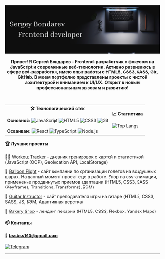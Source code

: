 
[![Banner](https://github.com/SerhioBonderas/SerhioBonderas/blob/main/assets/banner-file.png)](https://github.com/SerhioBonderas)


<div align="center"><strong>Привет! Я Сергей Бондарев - Frontend-разработчик с фокусом на JavaScript и современные веб-технологии. Активно развиваюсь в сфере веб-разработки, имею опыт работы с HTML5, CSS3, SASS, Git, GitHub. В моем портфолио представлены проекты с чистой архитектурой и вниманием к UI/UX. Открыт к новым профессиональным вызовам и развитию!</strong></div><br><br>

<div align="center">
<table>
  <tr>
    <td valign="top">
      <div align="center"><strong>🛠 Технологический стек</strong></div><br>
      <strong>Основной:</strong>
      <img src="https://img.shields.io/badge/JavaScript-F7DF1E?logo=javascript&logoColor=black" alt="JavaScript">
      <img src="https://img.shields.io/badge/HTML5-E34F26?logo=html5&logoColor=white" alt="HTML5">
      <img src="https://img.shields.io/badge/CSS3-1572B6?logo=css3&logoColor=white" alt="CSS3">
      <img src="https://img.shields.io/badge/Git-F05032?logo=git&logoColor=white" alt="Git">
      <br><br>
      <strong>Осваиваю:</strong>
      <img src="https://img.shields.io/badge/React-61DAFB?logo=react&logoColor=black" alt="React">
      <img src="https://img.shields.io/badge/TypeScript-3178C6?logo=typescript&logoColor=white" alt="TypeScript">
      <img src="https://img.shields.io/badge/Node.js-339933?logo=node.js&logoColor=white" alt="Node.js">
    </td>
    <td>
      <div align="center"><strong>📈 Статистика</strong></div><br>
      <img src="https://github-readme-stats.vercel.app/api/top-langs/?username=SerhioBonderas&layout=compact&theme=radical" alt="Top Langs">
    </td>
  </tr>
</table>

</div>

#### 🏆 Лучшие проекты

🏃‍♂️ [Workout Tracker](https://github.com/SerhioBonderas/workout-diary-app) - дневник тренировок с картой и статистикой (JavaScript (OOP), Geolocation API, LocalStorage)

🎈 [Balloon Flight](https://github.com/SerhioBonderas/hot-air-balloon-flights) - сайт компании по организации полетов на воздушных шарах. На данный момент проект еще в работе. Упор на css-анимации, применение продвинутых приемов адаптации (HTML5, CSS3, SASS (Keyframes, Transitions, Transforms), БЭМ)

🎸 [Guitar Instructor](https://github.com/SerhioBonderas/website-instructor-of-giutar) - сайт преподавателя игры на гитаре (HTML5, CSS3, SASS, JS, БЭМ, Адаптивная верстка)

🥐 [Bakery Shop](https://github.com/SerhioBonderas/website-bakery-shop) - лендинг пекарни (HTML5, CSS3, Flexbox, Yandex Maps) <br>

#### 📫 Контакты

#### 📧 bssbss163@gmail.com 
[![Telegram](https://img.shields.io/badge/Telegram-26A5E4?logo=telegram&logoColor=white)](https://t.me/serhio_bon)

---



